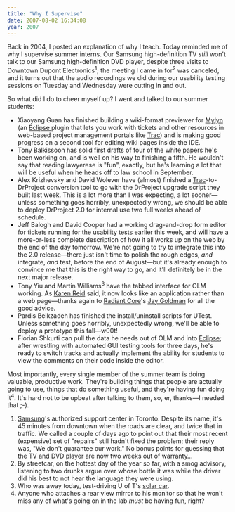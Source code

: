 ```yaml
---
title: "Why I Supervise"
date: 2007-08-02 16:34:08
year: 2007
---
```

Back in 2004, I posted an explanation of why I teach.  Today reminded me of why I supervise summer interns.  Our Samsung high-definition TV <em>still</em> won't talk to our Samsung high-definition DVD player, despite three visits to Downtown Dupont Electronics<sup>1</sup>; the meeting I came in for<sup>2</sup> was canceled, and it turns out that the audio recordings we did during our usability testing sessions on Tuesday and Wednesday were cutting in and out.

So what did I do to cheer myself up? I went and talked to our summer students:
<ul>
  <li>Xiaoyang Guan has finished building a wiki-format previewer for <a href="http://www.eclipse.org/mylyn/">Mylyn</a> (an <a href="http://www.eclipse.org">Eclipse </a>plugin that lets you work with tickets and other resources in web-based project management portals like <a href="http://trac.edgewall.org">Trac</a>) and is making good progress on a second tool for editing wiki pages inside the IDE.</li>
  <li>Tony Balkissoon has solid first drafts of four of the white papers he's been working on, and is well on his way to finishing a fifth. He wouldn't say that reading lawyerese is "fun", exactly, but he's learning a lot that will be useful when he heads off to law school in September.</li>
  <li>Alex Krizhevsky and David Wolever have (almost) finished a <a href="http://trac.edgewall.org">Trac</a>-to-DrProject conversion tool to go with the DrProject upgrade script they built last week.  This is a lot more than I was expecting, a lot sooner—unless something goes horribly, unexpectedly wrong, we should be able to deploy DrProject 2.0 for internal use two full weeks ahead of schedule.</li>
  <li>Jeff Balogh and David Cooper had a working drag-and-drop form editor for tickets running for the usability tests earlier this week, and will have a more-or-less complete description of how it all works up on the web by the end of the day tomorrow. We're not going to try to integrate this into the 2.0 release—there just isn't time to polish the rough edges, <em>and</em> integrate, <em>and</em> test, before the end of August—but it's already enough to convince me that this is the right way to go, and it'll definitely be in the next major release.</li>
  <li>Tony Yiu and Martin Williams<sup>3</sup> have the tabbed interface for OLM working.  As <a href="http://www.cs.toronto.edu/~reid">Karen Reid</a> said, it now looks like an application rather than a web page—thanks again to <a href="http://www.radiantcore.com">Radiant Core</a>'s <a href="http://www.radiantcore.com/blog/author/jgoldman">Jay Goldman</a> for all the good advice.</li>
  <li>Pardis Beikzadeh has finished the install/uninstall scripts for UTest. Unless something goes horribly, unexpectedly wrong, we'll be able to deploy a prototype this fall—w00t!</li>
  <li>Florian Shkurti can pull the data he needs out of OLM and into <a href="http://www.eclipse.org">Eclipse</a>; after wrestling with automated GUI testing tools for three days, he's ready to switch tracks and actually implement the ability for students to view the comments on their code inside the editor.</li>
</ul>
Most importantly, every single member of the summer team is doing valuable, productive work. They're building things that people are actually going to use, things that do something useful, and they're having fun doing it<sup>4</sup>. It's hard not to be upbeat after talking to them, so, er, thanks—I needed that ;-).
<ol>
  <li><a href="http://www.samsung.com">Samsung</a>'s authorized support center in Toronto. Despite its name, it's 45 minutes from downtown when the roads are clear, and twice that in traffic.  We called a couple of days ago to point out that their most recent (expensive) set of "repairs" still hadn't fixed the problem; their reply was, "We don't guarantee our work." No bonus points for guessing that the TV and DVD player are now two weeks out of warranty…</li>
  <li>By streetcar, on the hottest day of the year so far, with a smog advisory, listening to two drunks argue over whose bottle it was while the driver did his best to not hear the language they were using.</li>
  <li>Who was away today, test-driving U of T's <a href="http://www.blueskysolar.utoronto.ca/">solar car</a>.</li>
  <li>Anyone who attaches a rear view mirror to his monitor so that he won't miss any of what's going on in the lab <em>must</em> be having fun, right?</li>
</ol>
